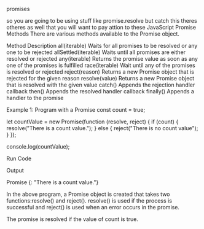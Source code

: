 promises 

so you are going to be using stuff like promise.resolve
but catch this theres otheres as well that you will want to pay attion to these
JavaScript Promise Methods
There are various methods available to the Promise object.

Method          	    Description
all(iterable)	        Waits for all promises to be resolved or any one to be rejected
allSettled(iterable)	Waits until all promises are either resolved or rejected
any(iterable)	        Returns the promise value as soon as any one of the promises is fulfilled
race(iterable)         	Wait until any of the promises is resolved or rejected
reject(reason)	        Returns a new Promise object that is rejected for the given reason
resolve(value)	        Returns a new Promise object that is resolved with the given value
catch()	                Appends the rejection handler callback
then()	                Appends the resolved handler callback
finally()            	Appends a handler to the promise




Example 1: Program with a Promise
const count = true;

let countValue = new Promise(function (resolve, reject) {
    if (count) {
        resolve("There is a count value.");
    } else {
        reject("There is no count value");
    }
});

console.log(countValue);

Run Code

Output

Promise {<resolved>: "There is a count value."}

In the above program, a Promise object is created that takes two functions:resolve() and reject().
resolve() is used if the process is successful
and reject() is used when an error occurs in the promise.

The promise is resolved if the value of count is true.